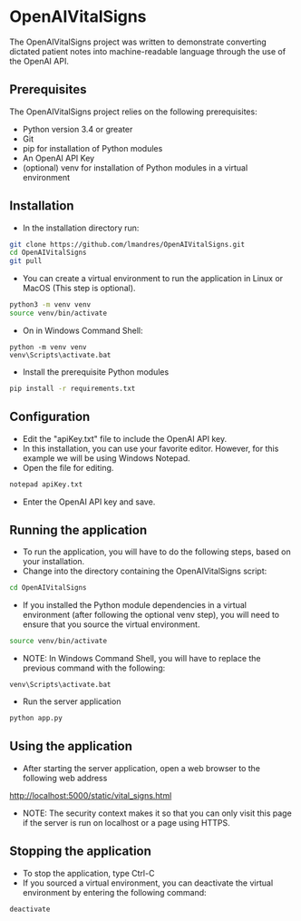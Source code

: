 # OpenAIVitalSigns

The OpenAIVitalSigns project was written to demonstrate converting dictated patient notes into machine-readable language through the use of the OpenAI API.

## Prerequisites

The OpenAIVitalSigns project relies on the following prerequisites:

* Python version 3.4 or greater
* Git
* pip for installation of Python modules
* An OpenAI API Key
* (optional) venv for installation of Python modules in a virtual environment

## Installation

* In the installation directory run:

```bash
git clone https://github.com/lmandres/OpenAIVitalSigns.git
cd OpenAIVitalSigns
git pull
```

* You can create a virtual environment to run the application in Linux or MacOS (This step is optional).

```bash
python3 -m venv venv
source venv/bin/activate
```

* On in Windows Command Shell:
```
python -m venv venv
venv\Scripts\activate.bat
```

* Install the prerequisite Python modules

```bash
pip install -r requirements.txt
```

## Configuration

* Edit the "apiKey.txt" file to include the OpenAI API key.
* In this installation, you can use your favorite editor.  However, for this example we will be using Windows Notepad.
* Open the file for editing.

```bash
notepad apiKey.txt
```

* Enter the OpenAI API key and save.

## Running the application

* To run the application, you will have to do the following steps, based on your installation.
* Change into the directory containing the OpenAIVitalSigns script:

```bash
cd OpenAIVitalSigns
```

* If you installed the Python module dependencies in a virtual environment (after following the optional venv step), you will need to ensure that you source the virtual environment.

```bash
source venv/bin/activate
```

* NOTE: In Windows Command Shell, you will have to replace the previous command with the following:
```
venv\Scripts\activate.bat
```

* Run the server application
```bash
python app.py
```

## Using the application

* After starting the server application, open a web browser to the following web address

[http://localhost:5000/static/vital_signs.html](http://localhost:5000/static/vital_signs.html)

* NOTE: The security context makes it so that you can only visit this page if the server is run on localhost or a page using HTTPS.

## Stopping the application

* To stop the application, type Ctrl-C
* If you sourced a virtual environment, you can deactivate the virtual environment by entering the following command:

```bash
deactivate
```
